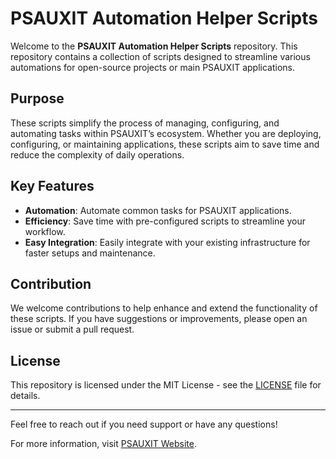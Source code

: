 # PSAUXIT Automation Helper Scripts

Welcome to the **PSAUXIT Automation Helper Scripts** repository. This repository contains a collection of scripts designed to streamline various automations for open-source projects or main PSAUXIT applications.

## Purpose

These scripts simplify the process of managing, configuring, and automating tasks within PSAUXIT’s ecosystem. Whether you are deploying, configuring, or maintaining applications, these scripts aim to save time and reduce the complexity of daily operations.

## Key Features

- **Automation**: Automate common tasks for PSAUXIT applications.
- **Efficiency**: Save time with pre-configured scripts to streamline your workflow.
- **Easy Integration**: Easily integrate with your existing infrastructure for faster setups and maintenance.

## Contribution

We welcome contributions to help enhance and extend the functionality of these scripts. If you have suggestions or improvements, please open an issue or submit a pull request.

## License

This repository is licensed under the MIT License - see the [LICENSE](LICENSE) file for details.

---

Feel free to reach out if you need support or have any questions!

For more information, visit [PSAUXIT Website](https://www.psauxit.com).

